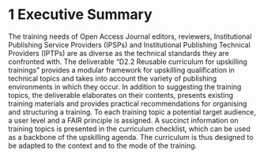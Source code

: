 # 1 Executive Summary

The training needs of Open Access Journal editors, reviewers, Institutional Publishing Service Providers (IPSPs) and Institutional Publishing Technical Providers (IPTPs) are as diverse as the technical standards they are confronted with. The deliverable “D2.2 Reusable curriculum for upskilling trainings” provides a modular framework for upskilling qualification in technical topics and takes into account the variety of publishing environments in which they occur. In addition to suggesting the training topics, the deliverable elaborates on their contents, presents existing training materials and provides practical recommendations for organising and structuring a training. To each training topic a potential target audience, a user level and a FAIR principle is assigned. A succinct information on training topics is presented in the curriculum checklist, which can be used as a backbone of the upskilling agenda. The curriculum is thus designed to be adapted to the context and to the mode of the training.

